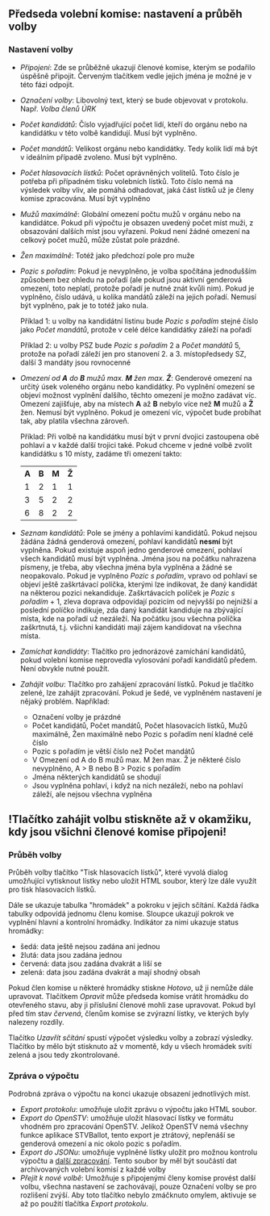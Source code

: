 ## Předseda volební komise: nastavení a průběh volby

### Nastavení volby

- *Připojení*: Zde se průběžně ukazují členové komise, kterým se podařilo úspěšně připojit. Červeným tlačítkem vedle jejich jména je možné je v této fázi odpojit.

- *Označení volby*: Libovolný text, který se bude objevovat v protokolu. Např. *Volba členů ÚRK*

- *Počet kandidátů*: Číslo vyjadřující počet lidí, kteří do orgánu nebo na kandidátku v této volbě kandidují. Musí být vyplněno.

- *Počet mandátů*: Velikost orgánu nebo kandidátky. Tedy kolik lidí má být v ideálním případě zvoleno. Musí být vyplněno.

- *Počet hlasovacích lístků*: Počet oprávněných volitelů. Toto číslo je potřeba při případném tisku volebních lístků. Toto číslo nemá na výsledek volby vliv, ale pomáhá odhadovat, jaká část lístků už je členy komise zpracována. Musí být vyplněno

- *Mužů maximálně*: Globální omezení počtu mužů v orgánu nebo na kandidátce. Pokud při výpočtu je obsazen uvedený počet míst muži, z obsazování dalších míst jsou vyřazeni. Pokud není žádné omezení na celkový počet mužů, může zůstat pole prázdné.

- *Žen maximálně*: Totéž jako předchozí pole pro muže

- *Pozic s pořadím*: Pokud je nevyplněno, je volba spočítána jednodušším způsobem bez ohledu na pořadí (ale pokud jsou aktivní genderová omezení, toto neplatí, protože pořadí je nutné znát kvůli nim). Pokud je vyplněno, číslo udává, u kolika mandátů záleží na jejich pořadí. Nemusí být vyplněno, pak je to totéž jako nula.

   Příklad 1: u volby na kandidátní listinu bude *Pozic s pořadím* stejné číslo jako *Počet mandátů*, protože v celé délce kandidátky záleží na pořadí

   Příklad 2: u volby PSZ bude *Pozic s pořadím* 2 a *Počet mandátů* 5, protože na pořadí záleží jen pro stanovení 2. a 3. místopředsedy SZ, další 3 mandáty jsou rovnocenné

- *Omezení od **A** do **B** mužů max. **M** žen max. **Ž***: Genderové omezení na určitý úsek voleného orgánu nebo kandidátky. Po vyplnění omezení se objeví možnost vyplnění dalšího, těchto omezení je možno zadávat víc. Omezení zajišťuje, aby na místech **A** až **B** nebylo více než **M** mužů a **Ž** žen. Nemusí být vyplněno. Pokud je omezení víc, výpočet bude probíhat tak, aby platila všechna zároveň.

   Příklad: Při volbě na kandidátku musí být v první dvojici zastoupena obě pohlaví a v každé další trojici také. Pokud chceme v jedné volbě zvolit kandidátku s 10 místy, zadáme tři omezení takto:

   <table class="griddy">
   <tr><th> A </th><th> B </th><th> M </th><th> Ž </th></tr>
   <tr><td> 1 </td><td> 2 </td><td> 1 </td><td> 1 </td></tr>
   <tr><td> 3 </td><td> 5 </td><td> 2 </td><td> 2 </td></tr>
   <tr><td> 6 </td><td> 8 </td><td> 2 </td><td> 2 </td></tr>
   </table>

- *Seznam kandidátů*: Pole se jmény a pohlavími kandidátů. Pokud nejsou žádána žádná genderová omezení, pohlaví kandidátů **nesmí** být vyplněna. Pokud existuje aspoň jedno genderové omezení, pohlaví všech kandidátů musí být vyplněna. Jména jsou na počátku nahrazena písmeny, je třeba, aby všechna jména byla vyplněna a žádné se neopakovalo. Pokud je vyplněno *Pozic s pořadím*, vpravo od pohlaví se objeví ještě zaškrtávací políčka, kterými lze indikovat, že daný kandidát na některou pozici nekandiduje. Zaškrtávacích políček je *Pozic s pořadím* + 1, zleva doprava odpovídají pozicím od nejvyšší po nejnižší a poslední políčko indikuje, zda daný kandidát kandiduje na zbývající místa, kde na pořadí už nezáleží. Na počátku jsou všechna políčka zaškrtnutá, t.j. všichni kandidáti mají zájem kandidovat na všechna místa.

- *Zamíchat kandidáty*: Tlačítko pro jednorázové zamíchání kandidátů, pokud volební komise neprovedla vylosování pořadí kandidátů předem. Není obvykle nutné použít.

- *Zahájit volbu*: Tlačítko pro zahájení zpracování lístků. Pokud je tlačítko zelené, lze zahájit zpracování. Pokud je šedé, ve vyplněném nastavení je nějaký problém. Například:
    - Označení volby je prázdné
    - Počet kandidátů, Počet mandátů, Počet hlasovacích lístků, Mužů maximálně, Žen maximálně nebo Pozic s pořadím není kladné celé číslo
    - Pozic s pořadím je větší číslo než Počet mandátů
    - V Omezení od A do B  mužů max. M žen max. Ž je některé číslo nevyplněno, A > B nebo B > Pozic s pořadím
    - Jména některých kandidátů se shodují
    - Jsou vyplněna pohlaví, i když na nich nezáleží, nebo na pohlaví záleží, ale nejsou všechna vyplněna

## !Tlačítko zahájit volbu stiskněte až v okamžiku, kdy jsou všichni členové komise připojeni!

### Průběh volby

Průběh volby tlačítko "Tisk hlasovacích lístků", které vyvolá dialog umožňující vytisknout lístky nebo uložit HTML soubor, který lze dále využít pro tisk hlasovacích lístků.

Dále se ukazuje tabulka "hromádek" a pokroku v jejich sčítání. Každá řádka tabulky odpovídá jednomu
členu komise. Sloupce ukazují pokrok ve vyplnění hlavní a kontrolní hromádky. Indikátor za nimi ukazuje status hromádky:

- šedá: data ještě nejsou zadána ani jednou
- žlutá: data jsou zadána jednou
- červená: data jsou zadána dvakrát a liší se
- zelená: data jsou zadána dvakrát a mají shodný obsah

Pokud člen komise u některé hromádky stiskne *Hotovo*, už ji nemůže dále upravovat. 
Tlačítkem *Opravit* může předseda komise vrátit hromádku do otevřeného stavu, aby ji příslušní členové mohli zase upravovat. Pokud byl před tím stav *červená*, členům komise se zvýrazní lístky, ve kterých byly nalezeny rozdíly.

Tlačítko *Uzavřít sčítání* spustí výpočet výsledku volby a zobrazí výsledky. Tlačítko by mělo být stisknuto až v momentě, kdy u všech hromádek svítí zelená a jsou tedy zkontrolované.

### Zpráva o výpočtu

Podrobná zpráva o výpočtu na konci ukazuje obsazení jednotlivých míst.

- *Export protokolu*: umožňuje uložit zprávu o výpočtu jako HTML soubor.
- *Export do OpenSTV*: umožňuje uložit hlasovací lístky ve formátu vhodném pro zpracování OpenSTV. Jelikož OpenSTV nemá všechny funkce aplikace STVBallot, tento export je ztrátový, nepřenáší se genderová omezení a nic okolo pozic s pořadím.
- *Export do JSONu*: umožňuje vyplněné lístky uložit pro možnou kontrolu výpočtu a [další zpracování](cli.html). Tento soubor by měl být součástí dat archivovaných volební komisí z každé volby
- *Přejít k nové volbě*: Umožňuje s připojenými členy komise provést další volbu, všechna nastavení se zachovávají, pouze Označení volby se pro rozlišení zvýší. Aby toto tlačítko nebylo zmáčknuto omylem, aktivuje se až po použití tlačítka *Export protokolu*.
